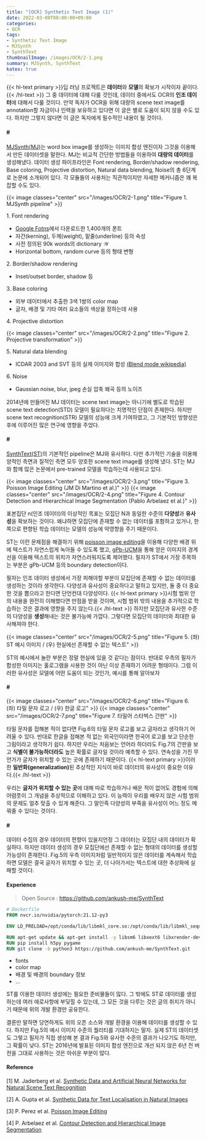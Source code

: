 ```yaml
---
title: "[OCR] Synthetic Text Image (1)"
date: 2022-03-08T00:00:00+09:00
categories:
- OCR
tags:
- Synthetic Text Image
- MJSynth
- SynthText
thumbnailImage: /images/OCR/2-1.png
summary: MJSynth, SynthText
katex: true
---
```

{{< hl-text primary >}}딥 러닝 프로젝트은 <b>데이터</b>와 <b>모델</b>의 확보가 시작이자 끝이다.{{< /hl-text >}} 그 중 데이터에 대해 다룰 것인데, 데이터 중에서도 OCR의 **인조 데이터**에 대해서 다룰 것이다. 만약 독자가 OCR을 위해 대량의 scene text image를 annotation할 자금이나 인력을 보유하고 있다면 이 글은 별로 도움이 되지 않을 수도 있다. 하지만 그렇지 않다면 이 글은 독자에게 필수적인 내용이 될 것이다.

#### \#
[MJSynth(MJ)](https://www.robots.ox.ac.uk/~vgg/publications/2014/Jaderberg14c/)는 word box image를 생성하는 이미지 합성 엔진이자 그것을 이용해서 만든 데이터셋을 말한다. MJ는 비교적 간단한 방법들을 이용하여 **대량의 데이터**를 생성해냈다. 데이터 생성 파이프라인은 Font rendering, Border/shadow rendering, Base coloring, Projective distortion, Natural data blending, Noise의 총 6단계로 논문에 소개되어 있다. 각 모듈들의 사용처는 직관적이지만 자세한 메커니즘은 꽤 복잡할 수도 있다.

{{< image classes="center" src="/images/OCR/2-1.png" title="Figure 1. MJSynth pipeline" >}}

1\. Font rendering
- [Google Fotns](https://fonts.google.com/)에서 다운로드한 1,400개의 폰트
- 자간(kerning), 두께(weight), 밑줄(underline) 등의 속성
- 사전 정의된 90k words의 dictionary $\mathcal{W}$
- Horizontal bottom, random curve 등의 형태 변형

2\. Border/shadow rendering
- Inset/outset border, shadow 등

3\. Base coloring
- 외부 데이터에서 추출한 3색 1쌍의 color map
- 글자, 배경 및 기타 여러 요소들의 색상을 정하는데 사용

4\. Projective distortion

{{< image classes="center" src="/images/OCR/2-2.png" title="Figure 2. Projective transformation" >}}

5\. Natural data blending
- ICDAR 2003 and SVT 등의 실제 이미지와 합성 [(Blend mode wikipedia)](https://en.wikipedia.org/wiki/Blend_modes)

6\. Noise
- Gaussian noise, blur, jpeg 손실 압축 왜곡 등의 노이즈

2014년에 만들어진 MJ 데이터는 scene text image는 아니기에 별도로 학습된 scene text detection(STD) 모델이 필요하다는 치명적인 단점이 존재한다. 하지만 scene text recognition(STR) 모델의 성능에 크게 기여하였고, 그 기본적인 방향성은 후에 이루어진 많은 연구에 영향을 주었다.

#### \#
[SynthText(ST)](https://www.robots.ox.ac.uk/~vgg/publications/2016/Gupta16/)의 기본적인 pipeline은 MJ와 유사하다. 다만 추가적인 기술을 이용해 양적인 측면과 질적인 측면 모두 양호한 scene text image를 생성해 냈다. ST는 MJ와 함께 많은 논문에서 pre-trained 모델을 학습하는데 사용되고 있다.

{{< image classes="center" src="/images/OCR/2-3.png" title="Figure 3. Poisson Image Editing (JM Di Martino et al.)" >}}
{{< image classes="center" src="/images/OCR/2-4.png" title="Figure 4. Contour Detection and Hierarchical Image Segmentation (Pablo Arbelaez et al.)" >}}

표본집단 $\mathrm{n}$(인조 데이터)의 이상적인 목표는 모집단 $\mathrm{N}$과 동일한 수준의 **다양성**과 **유사성**을 확보하는 것이다. 왜냐하면 모집단에 존재할 수 없는 데이터를 포함하고 있거나, 한 쪽으로 편향된 학습 데이터는 모델의 성능에 악영향을 주기 때문이다.

ST는 이런 문제점을 해결하기 위해 [poisson image editing](https://www.cs.jhu.edu/~misha/Fall07/Papers/Perez03.pdf)을 이용해 다양한 배경 위에 텍스트가 자연스럽게 녹아들 수 있도록 했고, [gPb-UCM](https://www2.eecs.berkeley.edu/Research/Projects/CS/vision/grouping/papers/amfm_pami2010.pdf)을 통해 얻은 이미지의 경계선을 이용해 텍스트의 위치가 자연스러워지도록 제어했다. 필자가 ST에서 가장 주목하는 부분은 gPb-UCM 등의 boundary detection이다.

필자는 인조 데이터 생성에서 가장 피해야할 부분이 모집단에 존재할 수 없는 데이터를 생성하는 것이라 생각한다. 다양성과 유사성이 중요하다고 말하고 있지만, 둘 중 더 중요한 것을 뽑으라고 한다면 단언컨대 다양성이다. {{< hl-text primary >}}시험 범위 안의 내용을 완전히 이해했다면 만점을 받을 것이며, 시험 범위 밖의 내용을 추가적으로 학습하는 것은 결과에 영향을 주지 않는다.{{< /hl-text >}} 하지만 모집단과 유사한 수준의 다양성을 **생성**해내는 것은 불가능에 가깝다. 그렇다면  모집단의 데이터와 최대한 유사해져야 한다.

{{< image classes="center" src="/images/OCR/2-5.png" title="Figure 5. (좌) ST 예시 이미지 / (우) 현실에선 존재할 수 없는 텍스트" >}}

ST의 예시에서 놀란 부분은 정말 현실에 있을 것 같다는 점이다. 반대로 우측의 필자가 합성한 이미지는 홀로그램을 사용한 것이 아닌 이상 존재하기 어려운 형태이다. 그럼 이러한 유사성은 모델에 어떤 도움이 되는 것인가, 예시를 통해 알아보자

#### \#
{{< image classes="center" src="/images/OCR/2-6.png" title="Figure 6. (좌) 타밀 문자 로고 / (우) 한글 로고" >}}
{{< image classes="center" src="/images/OCR/2-7.png" title="Figure 7. 타밀어 스타벅스 간판" >}}

타밀 문자를 접해본 적이 없다면 Fig.6의 타밀 문자 로고를 보고 글자라고 생각하기 어려울 수 있다. 반대로 한글을 접해본 적 없는 외국인이라면 한국어 로고를 보고 단순한 그림이라고 생각하기 쉽다. 하지만 우리는 처음보는 언어라 하더라도 Fig.7의 간판을 보고 **식별이 불가능하더라도** 높은 확률로 글자일 것이라 예측할 수 있다. 연속성을 가진 무언가가 글자가 위치할 수 있는 곳에 존재하기 때문이다. {{< hl-text primary >}}이러한 <b>일반화(generalization)</b>된 추상적인 지식이 바로 데이터의 유사성이 중요한 이유다.{{< /hl-text >}}

우리는 **글자가 위치할 수 있는 곳**에 대해 따로 학습하거나 배운 적이 없어도 경험에 의해 어렴풋이 그 개념을 추상적으로 이해하고 있다. 이 능력이 우리를 배우지 않은 시험 범위의 문제도 얼추 맞출 수 있게 해준다. 그 말인즉 다양성의 부족을 유사성이 어느 정도 메꿔줄 수 있다는 것이다.

#### \#
데이터 수집의 경우 데이터의 편향이 있을지언정 그 데이터는 모집단 내의 데이터가 확실하다. 하지만 데이터 생성의 경우 모집단에선 존재할 수 없는 형태의 데이터를 생성할 가능성이 존재한다. Fig.5의 우측 이미지처럼 일반적이지 않은 데이터를 계속해서 학습하면 모델은 결국 글자가 위치할 수 있는 곳, 더 나아가서는 텍스트에 대한 추상화에 실패할 것이다.

#### Experience
> Open Source : https://github.com/ankush-me/SynthText

```dockerfile
# Dockerfile
FROM nvcr.io/nvidia/pytorch:21.12-py3

ENV LD_PRELOAD=/opt/conda/lib/libmkl_core.so:/opt/conda/lib/libmkl_sequential.so

RUN apt-get update && apt-get install -y libsm6 libxext6 libxrender-dev && rm -rf /var/lib/apt/lists/*
RUN pip install h5py pygame
RUN git clone -b python3 https://github.com/ankush-me/SynthText.git
```

- fonts
- color map
- 배경 및 배경의 boundary 정보
- ...

ST를 이용한 데이터 생성에는 필요한 준비물들이 많다. 그 밖에도 ST로 데이터를 생성하는데 여러 애로사항에 부딪힐 수 있는데, 그 모든 것을 다루는 것은 글의 취지가 아니기 때문에 위의 개발 환경만 공유한다.

결론만 말하면 당연하게도 위의 오픈 소스와 개발 환경을 이용해 데이터를 생성할 수 있다. 하지만 Fig.5의 예시 이미지 수준의 퀄리티를 기대하지는 말자. 실제 ST의 데이터셋도 그렇고 필자가 직접 생성해 본 결과 Fig.5와 유사한 수준의 결과가 나오기도 하지만, 그 확률이 낮다. ST는 2016년에 발표된 이미지 합성 엔진으로 개선 되지 않은 6년 전 버전을 그대로 사용하는 것은 아쉬운 부분이 많다.

#### Reference
[1] M. Jaderberg et al. [Synthetic Data and Artificial Neural Networks for Natural Scene Text Recognition](https://www.robots.ox.ac.uk/~vgg/publications/2014/Jaderberg14c)

[2] A. Gupta et al. [Synthetic Data for Text Localisation in Natural Images](https://www.robots.ox.ac.uk/~vgg/publications/2016/Gupta16)

[3] P. Perez et al. [Poisson Image Editing](https://www.cs.jhu.edu/~misha/Fall07/Papers/Perez03.pdf)

[4] P. Arbelaez et al. [Contour Detection and Hierarchical Image Segmentation](https://www2.eecs.berkeley.edu/Research/Projects/CS/vision/grouping/papers/amfm_pami2010.pdf)
